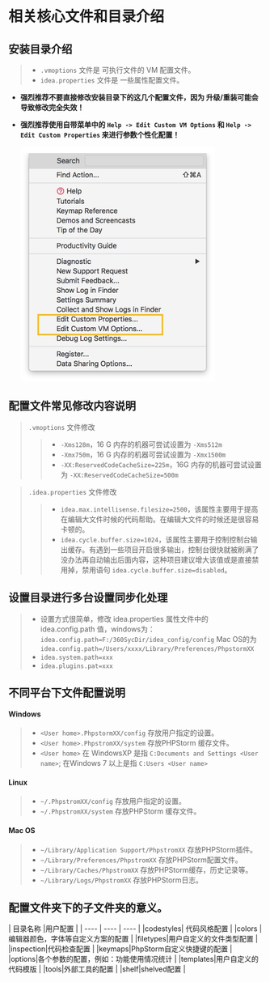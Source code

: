 # 相关核心文件和目录介绍

## 安装目录介绍

> * `.vmoptions` 文件是 可执行文件的 VM 配置文件。
> * `idea.properties` 文件是 一些属性配置文件。

- **强烈推荐不要直接修改安装目录下的这几个配置文件，因为 升级/重装可能会导致修改完全失效！**

- **强烈推荐使用自带菜单中的 `Help -> Edit Custom VM Options` 和 `Help -> Edit Custom Properties` 来进行参数个性化配置！**

  ![JVM 配置说明](images/viii-a-setting-synchronize-1.jpg)



## 配置文件常见修改内容说明

> `.vmoptions` 文件修改
>
> > *  `-Xms128m`，16 G 内存的机器可尝试设置为  `-Xms512m`
> > * `-Xmx750m`，16 G 内存的机器可尝试设置为 `-Xmx1500m`
> > * `-XX:ReservedCodeCacheSize=225m`，16G 内存的机器可尝试设置为  `-XX:ReservedCodeCacheSize=500m`


> `.idea.properties` 文件修改
>
> > *  `idea.max.intellisense.filesize=2500`，该属性主要用于提高在编辑大文件时候的代码帮助。在编辑大文件的时候还是很容易卡顿的。
> > * `idea.cycle.buffer.size=1024`，该属性主要用于控制控制台输出缓存。有遇到一些项目开启很多输出，控制台很快就被刷满了没办法再自动输出后面内容，这种项目建议增大该值或是直接禁用掉，禁用语句 `idea.cycle.buffer.size=disabled`。



## 设置目录进行多台设置同步化处理

> * 设置方式很简单，修改 idea.properties 属性文件中的 idea.config.path 值，windows为：`idea.config.path=F:/360SycDir/idea_config/config`  Mac OS的为`idea.config.path=/Users/xxxx/Library/Preferences/PhpstormXX`
> * `idea.system.path=xxx`
> * `idea.plugins.pat=xxx`



## 不同平台下文件配置说明

####  Windows
> * `<User home>.PhpstormXX/config` 存放用户指定的设置。
> *  `<User home>.PhpstromXX/system` 存放PHPStorm 缓存文件。
> *  `<User home>` 在 WindowsXP 是指 `C:Documents and Settings <User name>`; 在Windows 7 以上是指 `C:Users <User name>`


#### Linux
> * `~/.PhpstromXX/config` 存放用户指定的设置。
> * `~/.PhpstromXX/system` 存放PHPStorm 缓存文件。


#### Mac OS
> * `~/Library/Application Support/PhpstromXX` 存放PHPStorm插件。
> * `~/Library/Preferences/PhpstromXX` 存放PHPStorm配置文件。
> * `~/Library/Caches/PhpstromXX` 存放PHPStorm缓存，历史记录等。
> * `~/Library/Logs/PhpstromXX` 存放PHPStorm日志。




## 配置文件夹下的子文件夹的意义。


| 目录名称 |用户配置 |
| ---- | ---- | ---- |
|codestyles| 代码风格配置 |
|colors |编辑器颜色，字体等自定义方案的配置 |
|filetypes|用户自定义的文件类型配置 |
|inspection|代码检查配置 |
|keymaps|PhpStorm自定义快捷键的配置 |
|options|各个参数的配置，例如：功能使用情况统计 |
|templates|用户自定义的代码模版 |
|tools|外部工具的配置 |
|shelf|shelved配置 |



